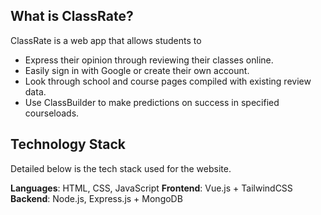 ## What is ClassRate? 
ClassRate is a web app that allows students to
   - Express their opinion through reviewing their classes online. 
   - Easily sign in with Google or create their own account. 
   - Look through school and course pages compiled with existing review data. 
   - Use ClassBuilder to make predictions on success in specified courseloads. 

## Technology Stack 
Detailed below is the tech stack used for the website.

**Languages**: HTML, CSS, JavaScript 
**Frontend**: Vue.js + TailwindCSS
**Backend**: Node.js, Express.js + MongoDB
